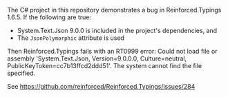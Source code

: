 The C# project in this repository demonstrates a bug in Reinforced.Typings 1.6.5. If the following are true:
* System.Text.Json 9.0.0 is included in the project's dependencies, and
* The `JsonPolymorphic` attribute is used

Then Reinforced.Typings fails with an RT0999 error: Could not load file or assembly 'System.Text.Json, Version=9.0.0.0, Culture=neutral, PublicKeyToken=cc7b13ffcd2ddd51'. The system cannot find the file specified.

See https://github.com/reinforced/Reinforced.Typings/issues/284
